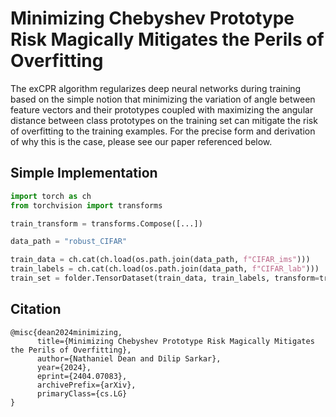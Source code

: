 # Minimizing Chebyshev Prototype Risk Magically Mitigates the Perils of Overfitting

The exCPR algorithm regularizes deep neural networks during training based on the simple notion that minimizing the variation of angle between feature vectors and their prototypes coupled with maximizing the angular distance between class prototypes on the training set can mitigate the risk of overfitting to the training examples.  For the precise form and derivation of why this is the case, please see our paper referenced below.

## Simple Implementation

```python
import torch as ch
from torchvision import transforms

train_transform = transforms.Compose([...])

data_path = "robust_CIFAR"

train_data = ch.cat(ch.load(os.path.join(data_path, f"CIFAR_ims")))
train_labels = ch.cat(ch.load(os.path.join(data_path, f"CIFAR_lab")))
train_set = folder.TensorDataset(train_data, train_labels, transform=train_transform) 
```

## Citation 
```
@misc{dean2024minimizing,
      title={Minimizing Chebyshev Prototype Risk Magically Mitigates the Perils of Overfitting}, 
      author={Nathaniel Dean and Dilip Sarkar},
      year={2024},
      eprint={2404.07083},
      archivePrefix={arXiv},
      primaryClass={cs.LG}
}
```
